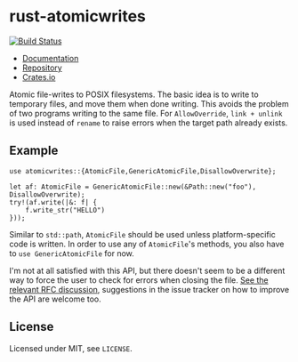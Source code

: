 # rust-atomicwrites

[![Build Status](https://travis-ci.org/untitaker/rust-atomicwrites.svg?branch=master)](https://travis-ci.org/untitaker/rust-atomicwrites)

- [Documentation](http://rust-atomicwrites.unterwaditzer.net/)
- [Repository](https://github.com/untitaker/rust-atomicwrites)
- [Crates.io](https://crates.io/crates/atomicwrites)

Atomic file-writes to POSIX filesystems. The basic idea is to write to
temporary files, and move them when done writing. This avoids the problem of
two programs writing to the same file. For `AllowOverride`, `link + unlink` is
used instead of `rename` to raise errors when the target path already exists.

## Example

    use atomicwrites::{AtomicFile,GenericAtomicFile,DisallowOverwrite};

    let af: AtomicFile = GenericAtomicFile::new(&Path::new("foo"), DisallowOverwrite);
    try!(af.write(|&: f| {
        f.write_str("HELLO")
    }));

Similar to `std::path`, `AtomicFile` should be used unless platform-specific
code is written. In order to use any of `AtomicFile`'s methods, you also have
to `use GenericAtomicFile` for now.

I'm not at all satisfied with this API, but there doesn't seem to be a
different way to force the user to check for errors when closing the file. [See
the relevant RFC discussion](https://github.com/rust-lang/rfcs/pull/576),
suggestions in the issue tracker on how to improve the API are welcome too.

## License

Licensed under MIT, see ``LICENSE``.
